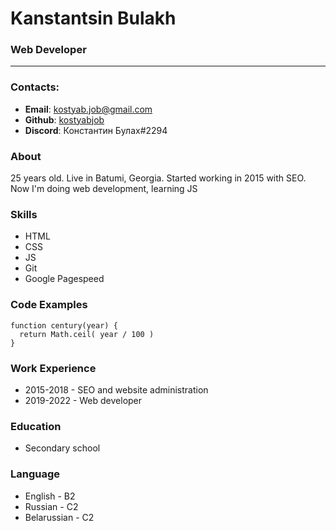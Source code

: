 # Kanstantsin Bulakh
### Web Developer

***

### Contacts:
* **Email**: kostyab.job@gmail.com
* **Github**: [kostyabjob](https://github.com/kostyabjob)
* **Discord**: Константин Булах#2294

### About
25 years old. Live in Batumi, Georgia. Started working in 2015 with SEO. Now I'm doing web development, learning JS

### Skills
* HTML
* CSS
* JS
* Git
* Google Pagespeed

### Code Examples
```
function century(year) {
  return Math.ceil( year / 100 )
}
``` 

### Work Experience
* 2015-2018 - SEO and website administration
* 2019-2022 - Web developer

### Education
* Secondary school

### Language 
* English - B2
* Russian - C2
* Belarussian - C2
